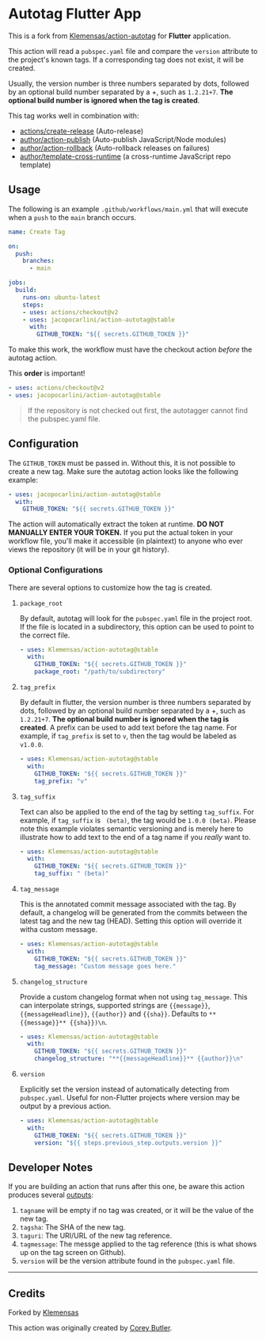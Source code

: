 # Autotag Flutter App
This is a fork from [Klemensas/action-autotag](https://github.com/Klemensas/action-autotag) for **Flutter** application.

This action will read a `pubspec.yaml` file and compare the `version` attribute to the project's known tags. If a corresponding tag does not exist, it will be created.

Usually, the version number is three numbers separated by dots, followed by an optional build number separated by a +, such as `1.2.21+7`. **The optional build number is ignored when the tag is created**.


This tag works well in combination with:

- [actions/create-release](https://github.com/actions/create-release) (Auto-release)
- [author/action-publish](https://github.com/author/action-publish) (Auto-publish JavaScript/Node modules)
- [author/action-rollback](https://github.com/author/action-rollback) (Auto-rollback releases on failures)
- [author/template-cross-runtime](https://github.com/author/template-cross-runtime) (a cross-runtime JavaScript repo template)

## Usage

The following is an example `.github/workflows/main.yml` that will execute when a `push` to the `main` branch occurs.

```yaml
name: Create Tag

on:
  push:
    branches:
      - main

jobs:
  build:
    runs-on: ubuntu-latest
    steps:
    - uses: actions/checkout@v2
    - uses: jacopocarlini/action-autotag@stable
      with:
        GITHUB_TOKEN: "${{ secrets.GITHUB_TOKEN }}"
```

To make this work, the workflow must have the checkout action _before_ the autotag action.

This **order** is important!

```yaml
- uses: actions/checkout@v2
- uses: jacopocarlini/action-autotag@stable
```

> If the repository is not checked out first, the autotagger cannot find the pubspec.yaml file.

## Configuration

The `GITHUB_TOKEN` must be passed in. Without this, it is not possible to create a new tag. Make sure the autotag action looks like the following example:

```yaml
- uses: jacopocarlini/action-autotag@stable
  with:
    GITHUB_TOKEN: "${{ secrets.GITHUB_TOKEN }}"
```

The action will automatically extract the token at runtime. **DO NOT MANUALLY ENTER YOUR TOKEN.** If you put the actual token in your workflow file, you'll make it accessible (in plaintext) to anyone who ever views the repository (it will be in your git history).

### Optional Configurations

There are several options to customize how the tag is created.

1. `package_root`

    By default, autotag will look for the `pubspec.yaml` file in the project root. If the file is located in a subdirectory, this option can be used to point to the correct file.

    ```yaml
    - uses: Klemensas/action-autotag@stable
      with:
        GITHUB_TOKEN: "${{ secrets.GITHUB_TOKEN }}"
        package_root: "/path/to/subdirectory"
    ```

1. `tag_prefix`

    By default in flutter, the version number is three numbers separated by dots, followed by an optional build number separated by a +, such as `1.2.21+7`. **The optional build number is ignored when the tag is created**. A prefix can be used to add text before the tag name. For example, if `tag_prefix` is set to `v`, then the tag would be labeled as `v1.0.0`.

    ```yaml
    - uses: Klemensas/action-autotag@stable
      with:
        GITHUB_TOKEN: "${{ secrets.GITHUB_TOKEN }}"
        tag_prefix: "v"
    ```

1. `tag_suffix`

    Text can also be applied to the end of the tag by setting `tag_suffix`. For example, if `tag_suffix` is ` (beta)`, the tag would be `1.0.0 (beta)`. Please note this example violates semantic versioning and is merely here to illustrate how to add text to the end of a tag name if you _really_ want to.

    ```yaml
    - uses: Klemensas/action-autotag@stable
      with:
        GITHUB_TOKEN: "${{ secrets.GITHUB_TOKEN }}"
        tag_suffix: " (beta)"
    ```

1. `tag_message`

    This is the annotated commit message associated with the tag. By default, a
    changelog will be generated from the commits between the latest tag and the new tag (HEAD). Setting this option will override it witha custom message.

    ```yaml
    - uses: Klemensas/action-autotag@stable
      with:
        GITHUB_TOKEN: "${{ secrets.GITHUB_TOKEN }}"
        tag_message: "Custom message goes here."
    ```
1. `changelog_structure`

    Provide a custom changelog format when not using `tag_message`.
    This can interpolate strings, supported strings are `{{message}}`, `{{messageHeadline}}`, `{{author}}` and `{{sha}}`.
    Defaults to `**{{message}}** {{sha}})\n`.

    ```yaml
    - uses: Klemensas/action-autotag@stable
      with:
        GITHUB_TOKEN: "${{ secrets.GITHUB_TOKEN }}"
        changelog_structure: "**{{messageHeadline}}** {{author}}\n"
    ```


1. `version`

    Explicitly set the version instead of automatically detecting from `pubspec.yaml`.
    Useful for non-Flutter projects where version may be output by a previous action.

    ```yaml
    - uses: Klemensas/action-autotag@stable
      with:
        GITHUB_TOKEN: "${{ secrets.GITHUB_TOKEN }}"
        version: "${{ steps.previous_step.outputs.version }}"
    ```

## Developer Notes

If you are building an action that runs after this one, be aware this action produces several [outputs](https://help.github.com/en/articles/metadata-syntax-for-github-actions#outputs):

1. `tagname` will be empty if no tag was created, or it will be the value of the new tag.
1. `tagsha`: The SHA of the new tag.
1. `taguri`: The URI/URL of the new tag reference.
1. `tagmessage`: The messge applied to the tag reference (this is what shows up on the tag screen on Github).
1. `version` will be the version attribute found in the `pubspec.yaml` file.

---

## Credits
Forked by [Klemensas](https://github.com/Klemensas)

This action was originally created by [Corey Butler](https://github.com/coreybutler).
